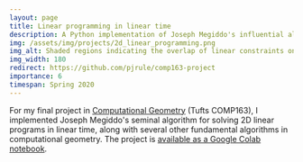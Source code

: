```yaml
---
layout: page
title: Linear programming in linear time
description: A Python implementation of Joseph Megiddo's influential algorithm for 2D linear programming in linear time. (Final project for Computational Geometry, spring 2020.)
img: /assets/img/projects/2d_linear_programming.png
img_alt: Shaded regions indicating the overlap of linear constraints on a plane.
img_width: 180
redirect: https://github.com/pjrule/comp163-project
importance: 6
timespan: Spring 2020
---
```


For my final project in <a href="https://www.cs.tufts.edu/comp/163/">Computational Geometry</a> (Tufts COMP163), I implemented Joseph Megiddo's seminal algorithm for solving 2D linear programs in linear time, along with several other fundamental algorithms in computational geometry. The project is <a href="https://colab.research.google.com/github/pjrule/comp163-project/blob/master/Low-dimensional%20linear%20programming.ipynb" target="_blank">available as a Google Colab notebook</a>.